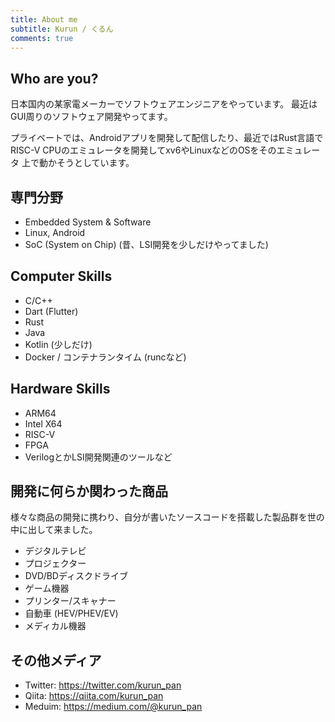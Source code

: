 ```yaml
---
title: About me
subtitle: Kurun / くるん
comments: true
---
```


## Who are you?
 日本国内の某家電メーカーでソフトウェアエンジニアをやっています。
 最近はGUI周りのソフトウェア開発やってます。

 プライベートでは、Androidアプリを開発して配信したり、最近ではRust言語で
 RISC-V CPUのエミュレータを開発してxv6やLinuxなどのOSをそのエミュレータ
 上で動かそうとしています。

## 専門分野
 - Embedded System & Software
 - Linux, Android
 - SoC (System on Chip) (昔、LSI開発を少しだけやってました)

## Computer Skills
 - C/C++
 - Dart (Flutter)
 - Rust
 - Java
 - Kotlin (少しだけ)
 - Docker / コンテナランタイム (runcなど)

## Hardware Skills
 - ARM64
 - Intel X64
 - RISC-V
 - FPGA
 - VerilogとかLSI開発関連のツールなど

## 開発に何らか関わった商品
様々な商品の開発に携わり、自分が書いたソースコードを搭載した製品群を世の中に出して来ました。
 - デジタルテレビ
 - プロジェクター
 - DVD/BDディスクドライブ
 - ゲーム機器
 - プリンター/スキャナー
 - 自動車 (HEV/PHEV/EV)
 - メディカル機器

## その他メディア
 - Twitter: https://twitter.com/kurun_pan
 - Qiita: https://qiita.com/kurun_pan
 - Meduim: https://medium.com/@kurun_pan
